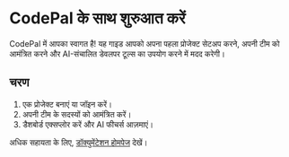 # CodePal के साथ शुरुआत करें

CodePal में आपका स्वागत है! यह गाइड आपको अपना पहला प्रोजेक्ट सेटअप करने, अपनी टीम को आमंत्रित करने और AI-संचालित डेवलपर टूल्स का उपयोग करने में मदद करेगी।

## चरण
1. एक प्रोजेक्ट बनाएं या जॉइन करें।
2. अपनी टीम के सदस्यों को आमंत्रित करें।
3. डैशबोर्ड एक्सप्लोर करें और AI फीचर्स आज़माएं।

अधिक सहायता के लिए, [डॉक्युमेंटेशन होमपेज](../README.md) देखें। 